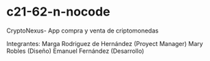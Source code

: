 # c21-62-n-nocode
CryptoNexus- App compra y venta de criptomonedas

Integrantes:
Marga Rodriguez de Hernández (Proyect Manager)
Mary Robles (Diseño)
Emanuel Fernández (Desarrollo)

